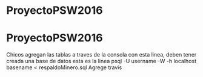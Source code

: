 # ProyectoPSW2016
# ProyectoPSW2016
Chicos agregan las tablas a traves de la consola con esta linea, deben tener creada una base de datos esta es la linea  psql -U username -W -h localhost basename < respaldoMinero.sql
Agrege travis

